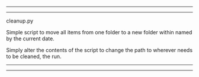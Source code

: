 **************************************
**************************************

cleanup.py

Simple script to move all items from 
one folder to a new folder within
named by the current date.

Simply alter the contents of the 
script to change the path to wherever
needs to be cleaned, the run.

**************************************
**************************************